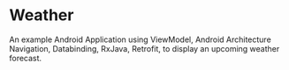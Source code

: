 # Weather

An example Android Application using ViewModel, Android Architecture Navigation, Databinding, RxJava, Retrofit, to display an upcoming weather forecast.
